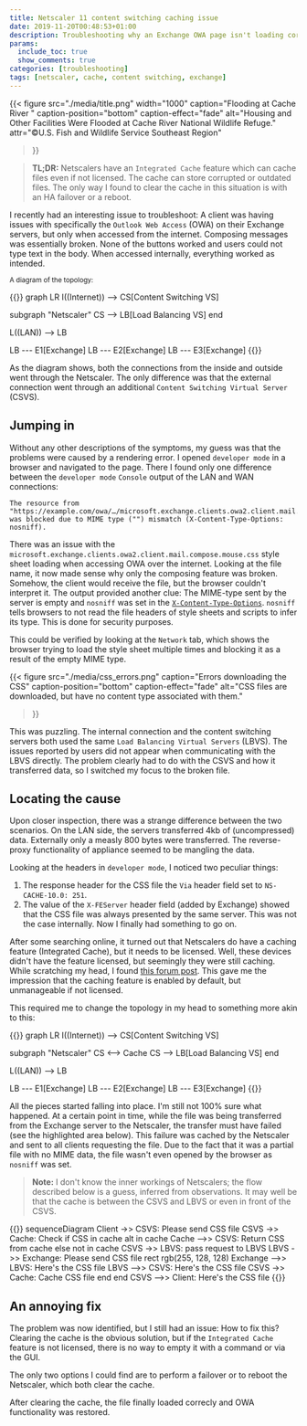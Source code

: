 ```yaml
---
title: Netscaler 11 content switching caching issue
date: 2019-11-20T00:48:53+01:00
description: Troubleshooting why an Exchange OWA page isn't loading correctly when content switched by a Netscaler.
params:
  include_toc: true
  show_comments: true
categories: [troubleshooting]
tags: [netscaler, cache, content switching, exchange]
---
```


{{< figure 
  src="./media/title.png"
  width="1000"
  caption="Flooding at Cache River " 
  caption-position="bottom"
  caption-effect="fade"
  alt="Housing and Other Facilities Were Flooded at Cache River National Wildlife Refuge." 
  attr="©U.S. Fish and Wildlife Service Southeast Region" 
>}}
  <!-- attrlink="http://test" -->

> **TL;DR:** Netscalers have an `Integrated Cache` feature which can cache files even if not licensed. The cache can store corrupted or outdated files. The only way I found to clear the cache in this situation is with an HA failover or a reboot.

I recently had an interesting issue to troubleshoot: A client was having issues with specifically the `Outlook Web Access` (OWA) on their Exchange servers, but only when accessed from the internet. Composing messages was essentially broken. None of the buttons worked and users could not type text in the body. When accessed internally, everything worked as intended.

<sub>A diagram of the topology:</sub>

{{<mermaid align="left">}}
graph LR
  I((Internet)) --> CS[Content Switching VS]
  
  subgraph "Netscaler"
  CS --> LB[Load Balancing VS]
  end

  L((LAN)) --> LB

  LB --- E1[Exchange]
  LB --- E2[Exchange]
  LB --- E3[Exchange]
{{</mermaid>}}

As the diagram shows, both the connections from the inside and outside went through the Netscaler. The only difference was that the external connection went through an additional `Content Switching Virtual Server` (CSVS).

## Jumping in

Without any other descriptions of the symptoms, my guess was that the problems were caused by a rendering error. I opened `developer mode` in a browser and navigated to the page. There I found only one difference between the `developer mode` `Console` output of the LAN and WAN connections:

```
The resource from 
"https://example.com/owa/…/microsoft.exchange.clients.owa2.client.mail.compose.mouse.css"
was blocked due to MIME type ("") mismatch (X-Content-Type-Options: nosniff).
```

There was an issue with the `microsoft.exchange.clients.owa2.client.mail.compose.mouse.css` style sheet loading when accessing OWA over the internet. Looking at the file name, it now made sense why only the composing feature was broken. 
Somehow, the client would receive the file, but the browser couldn't interpret it. The output provided another clue: The MIME-type sent by the server is empty and `nosniff` was set in the [`X-Content-Type-Options`](https://developer.mozilla.org/en-US/docs/Web/HTTP/Headers/X-Content-Type-Options). `nosniff` tells browsers to not read the file headers of style sheets and scripts to infer its type. This is done for security purposes.

This could be verified by looking at the `Network` tab, which shows the browser trying to load the style sheet multiple times and blocking it as a result of the empty MIME type.

{{< figure 
  src="./media/css_errors.png" 
  caption="Errors downloading the CSS" 
  caption-position="bottom"
  caption-effect="fade"
  alt="CSS files are downloaded, but have no content type associated with them." 
>}}

This was puzzling. The internal connection and the content switching servers both used the same `Load Balancing Virtual Servers` (LBVS). The issues reported by users did not appear when communicating with the LBVS directly. The problem clearly had to do with the CSVS and how it transferred data, so I switched my focus to the broken file.

## Locating the cause

Upon closer inspection, there was a strange difference between the two scenarios. On the LAN side, the servers transferred 4kb of (uncompressed) data. Externally only a measly 800 bytes were transferred. The reverse-proxy functionality of appliance seemed to be mangling the data.

Looking at the headers in `developer mode`, I noticed two peculiar things:  

1. The response header for the CSS file the `Via` header field set to `NS-CACHE-10.0: 251`.  
2. The value of the `X-FEServer` header field (added by Exchange) showed that the CSS file was always presented by the same server. This was not the case internally. Now I finally had something to go on.  

After some searching online, it turned out that Netscalers do have a caching feature (Integrated Cache), but it needs to be licensed. Well, these devices didn't have the feature licensed, but seemingly they were still caching. While scratching my head, I found [this forum post](https://discussions.citrix.com/topic/388657-netscaler-caches-files-even-if-integrated-cache-is-not-licensed-disabled/). This gave me the impression that the caching feature is enabled by default, but unmanageable if not licensed. 

This required me to change the topology in my head to something more akin to this:

{{<mermaid align="left">}}
graph LR
  I((Internet)) --> CS[Content Switching VS]
  
  subgraph "Netscaler"
  CS <--> Cache
  CS --> LB[Load Balancing VS]
  end

  L((LAN)) --> LB

  LB --- E1[Exchange]
  LB --- E2[Exchange]
  LB --- E3[Exchange]
{{</mermaid>}}

All the pieces started falling into place. I'm still not 100% sure what happened. At a certain point in time, while the file was being transferred from the Exchange server to the Netscaler, the transfer must have failed (see the highlighted area below). This failure was cached by the Netscaler and sent to all clients requesting the file. Due to the fact that it was a partial file with no MIME data, the file wasn't even opened by the browser as `nosniff` was set.

> **Note:** I don't know the inner workings of Netscalers; the flow described below is a guess, inferred from observations. It may well be that the cache is between the CSVS and LBVS or even in front of the CSVS.

{{<mermaid align="left">}}
sequenceDiagram
  Client ->> CSVS: Please send CSS file
  CSVS ->> Cache: Check if CSS in cache
  alt in cache
    Cache -->> CSVS: Return CSS from cache
  else not in cache
    CSVS ->> LBVS: pass request to LBVS
    LBVS ->> Exchange: Please send CSS file
    rect rgb(255, 128, 128)
      Exchange -->> LBVS: Here's the CSS file
      LBVS -->> CSVS: Here's the CSS file
      CSVS ->> Cache: Cache CSS file
    end
  end
  CSVS -->> Client: Here's the CSS file
{{</mermaid>}}

## An annoying fix

The problem was now identified, but I still had an issue: How to fix this? Clearing the cache is the obvious solution, but if the `Integrated Cache` feature is not licensed, there is no way to empty it with a command or via the GUI. 

The only two options I could find are to perform a failover or to reboot the Netscaler, which both clear the cache.

After clearing the cache, the file finally loaded correcly and OWA functionality was restored.
